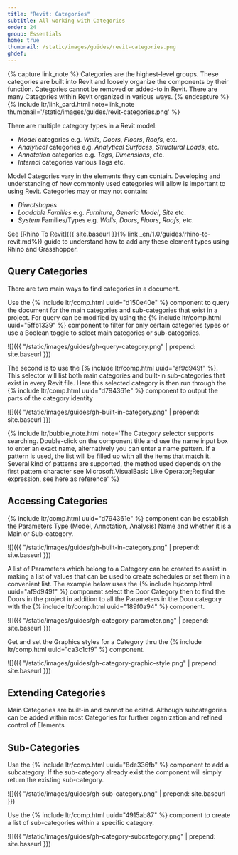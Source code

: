 ```yaml
---
title: "Revit: Categories"
subtitle: All working with Categories
order: 24
group: Essentials
home: true
thumbnail: /static/images/guides/revit-categories.png
ghdef: 
---
```


{% capture link_note %}
Categories are the highest-level groups. These categories are built into Revit and loosely organize the components by their function. Categories cannot be removed or added-to in Revit. There are many Categories within Revit organized in various ways.
{% endcapture %}
{% include ltr/link_card.html note=link_note thumbnail='/static/images/guides/revit-categories.png' %}

There are multiple category types in a Revit model:
  - *Model* categories e.g. *Walls*, *Doors*, *Floors*, *Roofs*, etc.
  - *Analytical* categories e.g. *Analytical Surfaces*, *Structural Loads*, etc.
  - *Annotation* categories e.g. *Tags*, *Dimensions*, etc.
  - *Internal* categories various Tags etc.

Model Categories vary in the elements they can contain. Developing and understanding of how commonly used categories will allow is important to using Revit. Categories may or may not contain:
  - *Directshapes*
  - *Loadable Families* e.g. *Furniture*, *Generic Model*, *Site* etc.
  - *System* Families/Types e.g. *Walls*, *Doors*, *Floors*, *Roofs*, etc.

 See [Rhino To Revit]({{ site.baseurl }}{% link _en/1.0/guides/rhino-to-revit.md%}) guide to understand how to add any these element types using Rhino and Grasshopper.

## Query Categories

There are two main ways to find categories in a document. 

Use the {% include ltr/comp.html uuid="d150e40e" %} component to query the document for the main categories and sub-categories that exist in a project. For query can be modified by using the {% include ltr/comp.html uuid="5ffb1339" %} component to filter for only certain categories types or use a Boolean toggle to select main categories or sub-categories.

![]({{ "/static/images/guides/gh-query-category.png" | prepend: site.baseurl }})

The second is to use the {% include ltr/comp.html uuid="af9d949f" %}. This selector will list both main categories and built-in sub-categories that exist in every Revit file.  Here this selected category is then run through the {% include ltr/comp.html uuid="d794361e" %} component to output the parts of the category identity

![]({{ "/static/images/guides/gh-built-in-category.png" | prepend: site.baseurl }})

{% include ltr/bubble_note.html note='The Category selector supports searching. Double-click on the component title and use the name input box to enter an exact name, alternatively you can enter a name pattern. If a pattern is used, the list will be filled up with all the items that match it. Several kind of patterns are supported, the method used depends on the first pattern character see Microsoft.VisualBasic Like Operator;Regular expression, see here as reference' %}

## Accessing Categories

 {% include ltr/comp.html uuid="d794361e" %} component can be establish the Parameters Type (Model, Annotation, Analysis) Name and whether it is a Main or Sub-category.

![]({{ "/static/images/guides/gh-built-in-category.png" | prepend: site.baseurl }})

A list of Parameters which belong to a Category can be created to assist in making a list of values that can be used to create schedules or set them in a convenient list.  The example below uses the  {% include ltr/comp.html uuid="af9d949f" %} component select the Door Category then to find the Doors in the project in addition to all the Parameters in the Door category with the  {% include ltr/comp.html uuid="189f0a94" %} component.

![]({{ "/static/images/guides/gh-category-parameter.png" | prepend: site.baseurl }})

Get and set the Graphics styles for a Category thru the {% include ltr/comp.html uuid="ca3c1cf9" %} component.

![]({{ "/static/images/guides/gh-category-graphic-style.png" | prepend: site.baseurl }})

## Extending Categories
Main Categories are built-in and cannot be edited. Although subcategories can be added within most Categories for further organization and refined control of Elements 

## Sub-Categories
Use the {% include ltr/comp.html uuid="8de336fb" %} component to add a subcategory.  If the sub-category already exist the component will simply return the existing sub-category.

![]({{ "/static/images/guides/gh-sub-category.png" | prepend: site.baseurl }})

Use the {% include ltr/comp.html uuid="4915ab87" %} component to create a list of sub-categories within a specific category.

![]({{ "/static/images/guides/gh-category-subcategory.png" | prepend: site.baseurl }})
